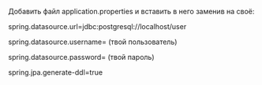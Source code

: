 Добавить файл application.properties и вставить в него заменив на своё:

spring.datasource.url=jdbc:postgresql://localhost/user 

spring.datasource.username= (твой пользователь)

spring.datasource.password= (твой пароль)

spring.jpa.generate-ddl=true
